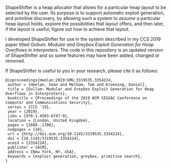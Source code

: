 ShapeShifter is a heap allocator that allows for a particular heap layout to be
selected by the user. Its purpose is to support automatic exploit generation,
and primitive discovery, by allowing such a system to *assume* a particular heap
layout holds, explore the possibilities that layout offers, and then later, if
the layout is useful, figure out how to achieve that layout.

I developed ShapeShifter for use in the system described in my CCS 2019 paper
titled *Gollum: Modular and Greybox Exploit Generation for Heap Overflows in
Interpreters*. The code in this repository is an updated version of ShapeShifter
and so some features may have been added, changed or removed.

If ShapeShifter is useful to you in your research, please cite it as follows:

```
@inproceedings{Heelan:2019:GMG:3319535.3354224,
 author = {Heelan, Sean and Melham, Tom and Kroening, Daniel},
 title = {Gollum: Modular and Greybox Exploit Generation for Heap Overflows in Interpreters},
 booktitle = {Proceedings of the 2019 ACM SIGSAC Conference on Computer and Communications Security},
 series = {CCS '19},
 year = {2019},
 isbn = {978-1-4503-6747-9},
 location = {London, United Kingdom},
 pages = {1689--1706},
 numpages = {18},
 url = {http://doi.acm.org/10.1145/3319535.3354224},
 doi = {10.1145/3319535.3354224},
 acmid = {3354224},
 publisher = {ACM},
 address = {New York, NY, USA},
 keywords = {exploit generation, greybox, primitive search},
} 
```